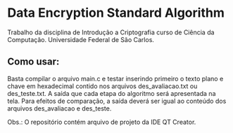 # Data Encryption Standard Algorithm 

Trabalho da disciplina de Introdução a Criptografia curso de Ciência da Computação. Universidade Federal de São Carlos.

## Como usar:

Basta compilar o arquivo main.c e testar inserindo primeiro o texto plano e chave em hexadecimal contido nos arquivos des_avaliacao.txt ou des_teste.txt. 
A saída que cada etapa do algoritmo será apresentada na tela.
Para efeitos de comparação, a saída deverá ser igual ao conteúdo dos arquivos des_avaliacao e des_teste.

Obs.: O repositório contém arquivo de projeto da IDE QT Creator.
